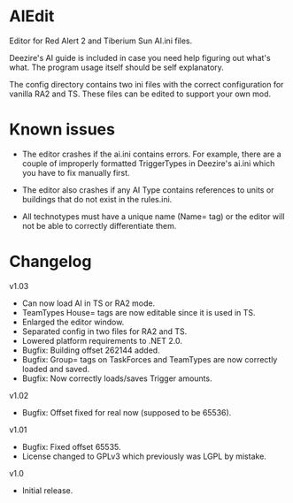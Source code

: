 AIEdit
======

Editor for Red Alert 2 and Tiberium Sun AI.ini files.

Deezire's AI guide is included in case you need help figuring out what's what. The program usage itself should be self explanatory.

The config directory contains two ini files with the correct configuration for vanilla RA2 and TS. These files can be edited to support your own mod.

Known issues
============

- The editor crashes if the ai.ini contains errors. For example, there are a couple of improperly formatted TriggerTypes in Deezire's ai.ini which you have to fix manually first.

- The editor also crashes if any AI Type contains references to units or buildings that do not exist in the rules.ini.

- All technotypes must have a unique name (Name= tag) or the editor will not be able to correctly differentiate them.

Changelog
=========

v1.03
- Can now load AI in TS or RA2 mode.
- TeamTypes House= tags are now editable since it is used in TS.
- Enlarged the editor window.
- Separated config in two files for RA2 and TS.
- Lowered platform requirements to .NET 2.0.
- Bugfix: Building offset 262144 added.
- Bugfix: Group= tags on TaskForces and TeamTypes are now correctly loaded and saved.
- Bugfix: Now correctly loads/saves Trigger amounts.

v1.02
- Bugfix: Offset fixed for real now (supposed to be 65536).

v1.01
- Bugfix: Fixed offset 65535.
- License changed to GPLv3 which previously was LGPL by mistake.

v1.0
- Initial release.